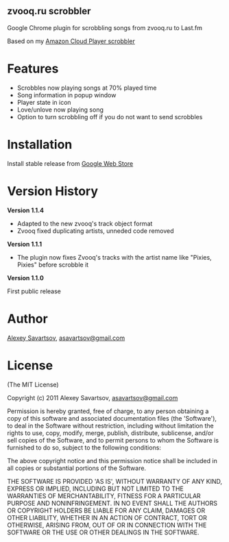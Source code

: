 zvooq.ru scrobbler
-----------------------------

Google Chrome plugin for scrobbling songs from zvooq.ru to Last.fm

Based on my [Amazon Cloud Player scrobbler](https://chrome.google.com/webstore/detail/nolkhoglpmelgkcljkjlfeledieoahoa)

Features
========

* Scrobbles now playing songs at 70% played time
* Song information in popup window
* Player state in icon
* Love/unlove now playing song
* Option to turn scrobbling off if you do not want to send scrobbles

Installation
============

Install stable release from [Google Web Store](https://chrome.google.com/webstore/detail/cnoligcklhlkdojjmmabcppjdkhjgppo)

Version History
===============

**Version 1.1.4**

* Adapted to the new zvooq's track object format
* Zvooq fixed duplicating artists, unneded code removed

**Version 1.1.1**

* The plugin now fixes Zvooq's tracks with the artist name like "Pixies, Pixies" before scrobble it

**Version 1.1.0**

First public release

Author
======

[Alexey Savartsov](https://github.com/asavartsov), asavartsov@gmail.com

License
=======

(The MIT License)

Copyright (c) 2011 Alexey Savartsov, asavartsov@gmail.com

Permission is hereby granted, free of charge, to any person obtaining
a copy of this software and associated documentation files (the
'Software'), to deal in the Software without restriction, including
without limitation the rights to use, copy, modify, merge, publish,
distribute, sublicense, and/or sell copies of the Software, and to
permit persons to whom the Software is furnished to do so, subject to
the following conditions:

The above copyright notice and this permission notice shall be
included in all copies or substantial portions of the Software.

THE SOFTWARE IS PROVIDED 'AS IS', WITHOUT WARRANTY OF ANY KIND,
EXPRESS OR IMPLIED, INCLUDING BUT NOT LIMITED TO THE WARRANTIES OF
MERCHANTABILITY, FITNESS FOR A PARTICULAR PURPOSE AND NONINFRINGEMENT.
IN NO EVENT SHALL THE AUTHORS OR COPYRIGHT HOLDERS BE LIABLE FOR ANY
CLAIM, DAMAGES OR OTHER LIABILITY, WHETHER IN AN ACTION OF CONTRACT,
TORT OR OTHERWISE, ARISING FROM, OUT OF OR IN CONNECTION WITH THE
SOFTWARE OR THE USE OR OTHER DEALINGS IN THE SOFTWARE.
